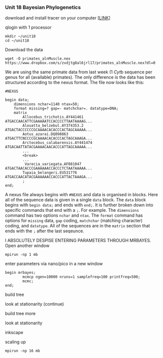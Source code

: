 ### Unit 18 Bayesian Phylogenetics

download and install tracer on your computer [[LINK](http://tree.bio.ed.ac.uk/software/tracer/)]


qlogin with 1 processor




```
mkdir ~/unit18
cd ~/unit18
```


Download the data
```
wget -O primates_alnMuscle.nex https://www.dropbox.com/s/zvdjtg8al6jrl17/primates_alnMuscle.nex?dl=0
```

We are using the same primate data from last week (1 *Cyt*b sequence per genus for all (available) primates).  The only difference is the data has been structured according to the nexus format.  The file now looks like this:
```
#NEXUS

begin data;
    dimensions nchar=1140 ntax=50;
    format missing=? gap=- matchchar=. datatype=DNA;
    matrix
        Allocebus_trichotis.AY441461            ATGACCAACATTCGAAAAATCCACCCCTTAATAAAAG...
        Alouatta_belzebul.AY374353.2            ATGACTACCCCCCGCAAAACACACCCACTAGCAAAAA...
        Aotus_azarai.DQ098863                   ATGACTTCNCCCCGCAAAACACACCCACTAGCAAAGA...
        Arctocebus_calabarensis.AY441474        ATGACAATTATACGAAAACAACACCCATTAGCAAAAA...
        ...
        <break>
        ...
         Varecia_variegata.AF081047             ATGACTAACACCCGAAAAAACCACCCTCTAATAAAAA...
        Tupaia_belangeri.EU531776               ATGACCAACATACGAAAAAACCACCCATTACTAAAGA...
        ;
end;
```

A nexus file always begins with ```#NEXUS``` and data is organised in blocks.  Here all of the sequence data is given in a single ```data``` block.  The ```data``` block begins with ```begin data;``` and ends with ```end;```.  It is further broken down into specific commands that end with a ```;```.  For example.  The ```dimensions``` command has two options ```nchar``` and ```ntax```.  The ```format``` command has options for ```missing``` data, ```gap``` coding, ```matchchar``` (matching character) coding, and ```datatype```.  All of the sequences are in the ```matrix``` section that ends with the ```;``` after the last seqeunce.



I ABSOLUTELY DESPISE ENTERING PARAMETERS THROUGH MRBAYES.  Open another window




```
mpirun -np 1 mb
```

enter parameters via nano/pico in a new window

```
begin mrbayes;
        mcmcp ngen=10000 nruns=1 samplefreq=100 printfreq=500;
        mcmc;
end;
```




build tree

look at stationarity (continue)

build tree more

look at stationarity




inkscape


scaling up
```
mpirun -np 16 mb
```